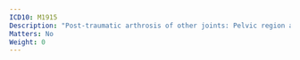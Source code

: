 ```yaml
---
ICD10: M1915
Description: "Post-traumatic arthrosis of other joints: Pelvic region and thigh"
Matters: No
Weight: 0
---
```

